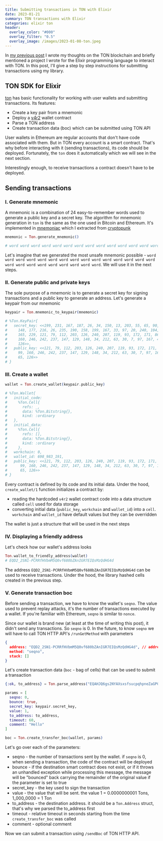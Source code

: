 ```yaml
---
title: Submitting transactions in TON with Elixir
date: 2023-01-21
summary: TON transactions with Elixir
categories: elixir ton
header:
  overlay_color: "#000"
  overlay_filter: "0.5"
  overlay_image: /images/2023-01-08-ton.jpeg
---
```


In [my previous post](/elixir/blockchain/ton/) I wrote my thoughts on the TON blockchain and briefly mentioned a project I wrote for the Elixir programming language to interact with TON. In this post, I'll give a step by step instructions for submitting transactions using my library.

## TON SDK for Elixir

[ton](https://github.com/ayrat555/ton) has basic functionality for working with user wallets and submitting transactions. Its features:

- Create a key pair from a mnemonic
- Deploy a [v4r2](https://ton.org/docs/participate/wallets/contracts#wallet-v4) wallet contract
- Parse a TON address
- Create transaction data (boc) which can be submitted using TON API

User wallets in Ethereum are regular accounts that don't have code associated with them. But in TON every account is a smart contract. That's why before interacting with it (sending transactions), its code should be deployed. Fortunately, the `ton` does it automatically which we will see in the next section.

Interestingly enough, to receive transactions a contract doesn't have to be deployed.


## Sending transactions

### I. Generate mnemonic

A mnemonic is a combination of 24 easy-to-remember words used to generate a public key and a secret key. The algorithm for mnemonic generation in `ton` is the same as the one used in Bitcoin and Ethereum. It's implemented in [mnemoniac](https://github.com/ayrat555/mnemoniac) which I extracted from [cryptopunk](/elixir/cryptopunk/)

```elixir
mnemonic = Ton.generate_mnemonic()

# word word word word word word word word word word word word word word word word word word word word word word word word
```

Let's imagine that we generated the most unsafe mnemonic possible - `word word word word word word word word word word word word word word word word word word word word word word word word`. We will use it in the next steps.

### II. Generate public and private keys

The sole purpose of a mnemonic is to generate a secret key for signing transactions and a public key to generate an address. Let's generate a keypair from our mnemonic

```elixir
keypair = Ton.mnemonic_to_keypair(mnemonic)

# %Ton.KeyPair{
#   secret_key: <<199, 231, 167, 187, 26, 34, 150, 13, 203, 55, 65, 90, 35, 178,
#     148, 177, 216, 26, 235, 190, 158, 199, 167, 33, 97, 20, 240, 104, 216, 49,
#     165, 229, 121, 79, 112, 203, 126, 240, 207, 119, 93, 172, 171, 86, 251, 99,
#     160, 246, 242, 237, 147, 129, 148, 34, 212, 63, 30, 7, 97, 167, 42, 234, 65,
#     126>>,
#   public_key: <<121, 79, 112, 203, 126, 240, 207, 119, 93, 172, 171, 86, 251,
#     99, 160, 246, 242, 237, 147, 129, 148, 34, 212, 63, 30, 7, 97, 167, 42, 234,
#     65, 126>>
# }
```

### III. Create a wallet

```elixir
wallet = Ton.create_wallet(keypair.public_key)

# %Ton.Wallet{
#   initial_code:
#     %Ton.Cell{
#       refs: _,
#       data: %Ton.Bitstring{},
#       kind: :ordinary
#   },
#   initial_data:
#     %Ton.Cell{
#       refs: [],
#       data: %Ton.Bitstring{},
#       kind: :ordinary
#     },
#   workchain: 0,
#   wallet_id: 698_983_191,
#   public_key: <<121, 79, 112, 203, 126, 240, 207, 119, 93, 172, 171, 86, 251,
#      99, 160, 246, 242, 237, 147, 129, 148, 34, 212, 63, 30, 7, 97, 167, 42, 234,
#      65, 126>>
# }
```

Every contract is defined by its code and its initial data. Under the hood, `create_wallet/1` function initializes a contract by:

- reading the hardcoded `v4r2` wallet contract code into a data structure called `cell` used for data storage
- converting initial data (`public_key`, `workchain` and `wallet_id`) into a `cell`. `workchain` and `wallet_id` have default values but they can be overridden

The wallet is just a structure that will be used in the next steps

### IV. Displaying a friendly address

Let's check how our wallet's address looks

```elixir
Ton.wallet_to_friendly_address(wallet)
# EQD2_2SN1-PCRRfHVbmM5Q0vf680bZAnIGR7EIQsMzQdHG4d
```

The address `EQD2_2SN1-PCRRfHVbmM5Q0vf680bZAnIGR7EIQsMzQdHG4d` can be used to receive transactions. Under the hood, the library hashed cells created in the previous step.

### V. Generate transaction boc

Before sending a transaction, we have to know the wallet's `seqno`. The value used to prevent replay attacks, it's the number of transactions executed by a wallet. If you're familiar with Ethereum, `seqno` is similar to `nonce`.

Since our wallet is brand new (at least at the time of writing this post), it didn't send any transactions. So `seqno` is 0. In the future, to know `seqno` we will have to call TON HTTP API's `/runGetMethod` with parameters

```json
{
  address: "EQD2_2SN1-PCRRfHVbmM5Q0vf680bZAnIGR7EIQsMzQdHG4d", // address
  method: "seqno",
  stack: []
}
```


Let's create transaction data (`boc` - bag of cells) that can be used to submit a transaction

```elixir
{:ok, to_address} = Ton.parse_address("EQAHJQ6gs2NYAXsxsfsucpqhpneZaGP0qCdu9lCEzysMGzst")

params = [
  seqno: 0,
  bounce: true,
  secret_key: keypair.secret_key,
  value: 1,
  to_address: to_address,
  timeout: 60,
  comment: "Hello"
]

boc = Ton.create_transfer_boc(wallet, params)
```

Let's go over each of the parameters:

- seqno - the number of transactions sent by the wallet. if `seqno` is 0, when sending a transaction, the code of the contract will be deployed
- bounce - if the destination smart contract does not exist, or if it throws an unhandled exception while processing this message, the message will be "bounced" back carrying the remainder of the original value if the parameter is set to true
- secret_key - the key used to sign the transaction
- value - the value that will be sent. the value 1 = 0.0000000001 Tons, 1_000_0000 = 1 Ton
- to_address - the destination address. it should be a `Ton.Address` struct, that's why we parsed the to_address first
- timeout - relative timeout in seconds starting from the time `create_transfer_boc` was called
- comment - optional comment

Now we can submit a transaction using `/sendBoc` of TON HTTP API.
